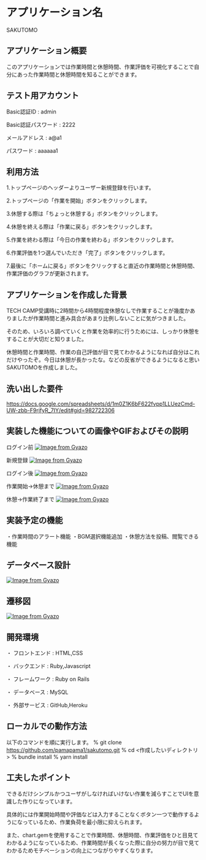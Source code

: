 
# アプリケーション名 
 SAKUTOMO

## アプリケーション概要
  このアプリケーションでは作業時間と休憩時間、作業評価を可視化することで自分にあった作業時間と休憩時間を知ることができます。

## テスト用アカウント
  Basic認証ID  : admin

  Basic認証パスワード : 2222

  メールアドレス : a@a1

  パスワード    : aaaaaa1

## 利用方法
  1.トップページのヘッダーよりユーザー新規登録を行います。

  2.トップページの「作業を開始」ボタンをクリックします。

  3.休憩する際は「ちょっと休憩する」ボタンをクリックします。

  4.休憩を終える際は「作業に戻る」ボタンをクリックします。

  5.作業を終わる際は「今日の作業を終わる」ボタンをクリックします。

  6.作業評価を1つ選んでいただき「完了」ボタンをクリックします。

  7.最後に「ホームに戻る」ボタンをクリックすると直近の作業時間と休憩時間、作業評価のグラフが更新されます。

## アプリケーションを作成した背景
TECH CAMP受講時に2時間から4時間程度休憩なしで作業することが幾度かありましたが作業時間と進み具合があまり比例しないことに気がつきました。

そのため、いろいろ調べていくと作業を効率的に行うためには、しっかり休憩をすることが大切だと知りました。

休憩時間と作業時間、作業の自己評価が目で見てわかるようになれば自分はこれだけやったぞ。今日は休憩が長かったな。などの反省ができるようになると思いSAKUTOMOを作成しました。

## 洗い出した要件
https://docs.google.com/spreadsheets/d/1m0Z1K6bF622fvpp1LLUezCmd-UW-zbb-F9rjfyR_7IY/edit#gid=982722306


## 実装した機能についての画像やGIFおよびその説明
ログイン前
[![Image from Gyazo](https://i.gyazo.com/ee0cbec0bd38d6372fe07e7ce2c81108.png)](https://gyazo.com/ee0cbec0bd38d6372fe07e7ce2c81108)

新規登録
[![Image from Gyazo](https://i.gyazo.com/3670c87ce95944e3915f56bb71efca17.gif)](https://gyazo.com/3670c87ce95944e3915f56bb71efca17)

ログイン後
[![Image from Gyazo](https://i.gyazo.com/81349f9309a4fd4fccaec682fa973add.png)](https://gyazo.com/81349f9309a4fd4fccaec682fa973add)

作業開始→休憩まで
[![Image from Gyazo](https://i.gyazo.com/c323beb9546388400c5284e6e6595c62.gif)](https://gyazo.com/c323beb9546388400c5284e6e6595c62)

休憩→作業終了まで
[![Image from Gyazo](https://i.gyazo.com/c5a7b474cbe7f04eeae9d827f6b539e2.gif)](https://gyazo.com/c5a7b474cbe7f04eeae9d827f6b539e2)

## 実装予定の機能
・作業時間のアラート機能
・BGM選択機能追加
・休憩方法を投稿、閲覧できる機能

## データベース設計
[![Image from Gyazo](https://i.gyazo.com/50796d85ddd5b06311d030d3c445f296.png)](https://gyazo.com/50796d85ddd5b06311d030d3c445f296)

## 遷移図
[![Image from Gyazo](https://i.gyazo.com/0f8f898605ed956fab8080c910f8d57a.png)](https://gyazo.com/0f8f898605ed956fab8080c910f8d57a)


## 開発環境
・ フロントエンド : HTML,CSS

・ バックエンド  : Ruby,Javascript

・ フレームワーク : Ruby on Rails

・ データベース : MySQL

・ 外部サービス : GitHub,Heroku

## ローカルでの動作方法
以下のコマンドを順に実行します。
% git clone https://github.com/pamapama1/sakutomo.git
% cd <作成したいディレクトリ>
% bundle install
% yarn install

## 工夫したポイント
できるだけシンプルかつユーザがしなければいけない作業を減らすことでUIを意識した作りになっています。

具体的には作業開始時間や評価などは入力することなくボタン一つで動作するようになっているため、作業負荷を最小限に抑えられます。

また、chart.gemを使用することで作業時間、休憩時間、作業評価をひと目見てわかるようになっているため、作業時間が長くなった際に自分の努力が目で見てわかるためモチベーションの向上につながりやすくなります。
